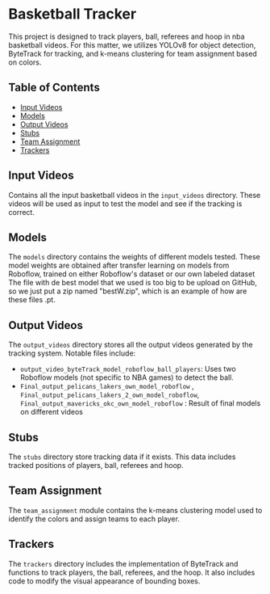 # Basketball Tracker

This project is designed to track players, ball, referees and hoop in nba basketball videos. For this matter, we utilizes YOLOv8 for object detection, ByteTrack for tracking, and k-means clustering for team assignment based on colors.

## Table of Contents

- [Input Videos](#input-videos)
- [Models](#models)
- [Output Videos](#output-videos)
- [Stubs](#stubs)
- [Team Assignment](#team-assignment)
- [Trackers](#trackers)

## Input Videos

Contains all the input basketball videos in the `input_videos` directory. These videos will be used as input to test the model and see if the tracking is correct.

## Models

The `models` directory contains the weights of different models tested. These model weights are obtained after transfer learning on models from Roboflow, trained on either Roboflow's dataset or our own labeled dataset
The file with de best model that we used is too big to be upload on GitHub, so we just put a zip named "bestW.zip", which is an example of how are these files .pt.
## Output Videos

The `output_videos` directory stores all the output videos generated by the tracking system. Notable files include:
- `output_video_byteTrack_model_roboflow_ball_players`: Uses two Roboflow models (not specific to NBA games) to detect the ball.
- `Final_output_pelicans_lakers_own_model_roboflow` , `Final_output_pelicans_lakers_2_own_model_roboflow`, `Final_output_mavericks_okc_own_model_roboflow` : Result of final models on different videos 

## Stubs

The `stubs` directory store tracking data if it exists. This data includes tracked positions of players, ball, referees and hoop.

## Team Assignment

The `team_assignment` module contains the k-means clustering model used to identify the colors and assign teams to each player.

## Trackers

The `trackers` directory includes the implementation of ByteTrack and functions to track players, the ball, referees, and the hoop. It also includes code to modify the visual appearance of bounding boxes.

